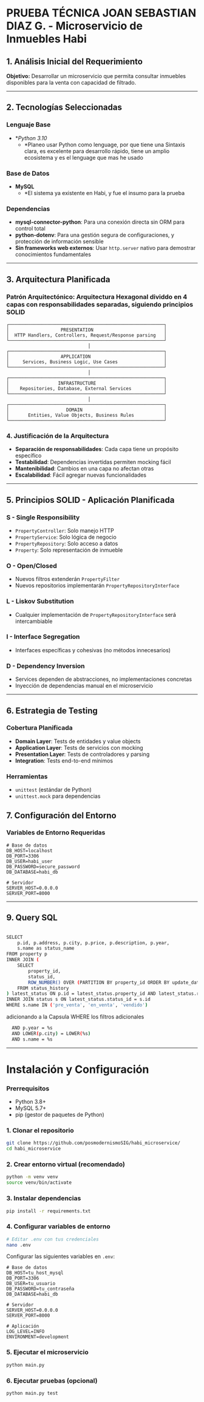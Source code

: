 # PRUEBA TÉCNICA JOAN SEBASTIAN DIAZ G. - Microservicio de Inmuebles Habi

##  1. Análisis Inicial del Requerimiento

**Objetivo:** Desarrollar un microservicio que permita consultar inmuebles disponibles para la venta con capacidad de filtrado.


---

## 2. Tecnologías Seleccionadas

### Lenguaje Base
- **Python 3.10* 
  - *Planeo usar Python como lenguage, por que tiene una Sintaxis clara, es excelente para desarrollo rápido, tiene un amplio ecosistema y es el lenguage que mas he usado

### Base de Datos
- **MySQL** 
  - *El sistema ya existente en Habi, y fue el insumo para la prueba

### Dependencias
- **mysql-connector-python**: Para una conexión directa sin ORM para control total
- **python-dotenv**: Para una gestión segura de configuraciones, y protección de información sensible
- **Sin frameworks web externos**: Usar `http.server` nativo para demostrar conocimientos fundamentales

---

## 3. Arquitectura Planificada

### Patrón Arquitectónico: **Arquitectura Hexagonal** dividdo en 4 capas con responsabilidades separadas, siguiendo principios SOLID

```
┌─────────────────────────────────────────────────────────┐
│                   PRESENTATION                          │
│  HTTP Handlers, Controllers, Request/Response parsing   │
└─────────────────────────────────────────────────────────┘
                              │
┌─────────────────────────────────────────────────────────┐
│                   APPLICATION                           │
│     Services, Business Logic, Use Cases                 │
└─────────────────────────────────────────────────────────┘
                              │
┌─────────────────────────────────────────────────────────┐
│                  INFRASTRUCTURE                         │
│    Repositories, Database, External Services            │
└─────────────────────────────────────────────────────────┘
                              │
┌─────────────────────────────────────────────────────────┐
│                     DOMAIN                              │
│       Entities, Value Objects, Business Rules           │
└─────────────────────────────────────────────────────────┘
```

### 4. Justificación de la Arquitectura
- **Separación de responsabilidades**: Cada capa tiene un propósito específico
- **Testabilidad**: Dependencias invertidas permiten mocking fácil
- **Mantenibilidad**: Cambios en una capa no afectan otras
- **Escalabilidad**: Fácil agregar nuevas funcionalidades

---

## 5. Principios SOLID - Aplicación Planificada

### **S - Single Responsibility**
- `PropertyController`: Solo manejo HTTP
- `PropertyService`: Solo lógica de negocio  
- `PropertyRepository`: Solo acceso a datos
- `Property`: Solo representación de inmueble

### **O - Open/Closed**
- Nuevos filtros extenderán `PropertyFilter`
- Nuevos repositorios implementarán `PropertyRepositoryInterface`

### **L - Liskov Substitution**
- Cualquier implementación de `PropertyRepositoryInterface` será intercambiable

### **I - Interface Segregation**
- Interfaces específicas y cohesivas (no métodos innecesarios)

### **D - Dependency Inversion**
- Services dependen de abstracciones, no implementaciones concretas
- Inyección de dependencias manual en el microservicio

---


## 6. Estrategia de Testing

### Cobertura Planificada
- **Domain Layer**: Tests de entidades y value objects
- **Application Layer**: Tests de servicios con mocking
- **Presentation Layer**: Tests de controladores y parsing
- **Integration**: Tests end-to-end mínimos

### Herramientas
- `unittest` (estándar de Python)
- `unittest.mock` para dependencias


## 7. Configuración del Entorno

### Variables de Entorno Requeridas
```env
# Base de datos
DB_HOST=localhost
DB_PORT=3306
DB_USER=habi_user
DB_PASSWORD=secure_password
DB_DATABASE=habi_db

# Servidor
SERVER_HOST=0.0.0.0
SERVER_PORT=8000
```


---
## 9. Query SQL 
```bash

SELECT 
    p.id, p.address, p.city, p.price, p.description, p.year,
    s.name as status_name
FROM property p
INNER JOIN (
    SELECT 
        property_id,
        status_id,
        ROW_NUMBER() OVER (PARTITION BY property_id ORDER BY update_date DESC) as rn
    FROM status_history
) latest_status ON p.id = latest_status.property_id AND latest_status.rn = 1
INNER JOIN status s ON latest_status.status_id = s.id
WHERE s.name IN ('pre_venta', 'en_venta', 'vendido')
```
adicionando a la Capsula WHERE los filtros adicionales

```bash
  AND p.year = %s 
  AND LOWER(p.city) = LOWER(%s) 
  AND s.name = %s

```
---


# Instalación y Configuración

### Prerrequisitos

- Python 3.8+
- MySQL 5.7+
- pip (gestor de paquetes de Python)

### 1. Clonar el repositorio

```bash
git clone https://github.com/posmodernismoSIG/habi_microservice/
cd habi_microservice
```

### 2. Crear entorno virtual (recomendado)

```bash
python -m venv venv
source venv/bin/activate  
```

### 3. Instalar dependencias

```bash
pip install -r requirements.txt
```

### 4. Configurar variables de entorno

```bash
# Editar .env con tus credenciales
nano .env
```

Configurar las siguientes variables en `.env`:

```env
# Base de datos
DB_HOST=tu_host_mysql
DB_PORT=3306
DB_USER=tu_usuario
DB_PASSWORD=tu_contraseña
DB_DATABASE=habi_db

# Servidor
SERVER_HOST=0.0.0.0
SERVER_PORT=8000

# Aplicación
LOG_LEVEL=INFO
ENVIRONMENT=development
```

### 5. Ejecutar el microservicio

```bash
python main.py
```

### 6. Ejecutar pruebas (opcional)

```bash
python main.py test
```



